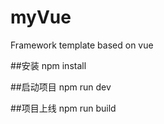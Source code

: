 # myVue
Framework template based on vue

##安装
npm install

##启动项目
npm run dev

##项目上线
npm run build
